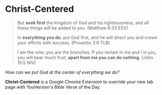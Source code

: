 # Christ-Centered
> But **seek first** the kingdom of God and his righteousness, and all these things will be added to you. (Matthew 6:33 ESV)

> In **everything you do**, put God first, and he will direct you and crown your efforts with success. (Proverbs 3:6 TLB)

> I am the vine; you are the branches. If you remain in me and I in you, you will bear much fruit; **apart from me you can do nothing**. (John 15:5 NIV)

*How can we put God at the center of everything we do?*

**Christ-Centered** is a Google Chrome Extension to override your new tab page with YouVersion's Bible Verse of the Day.
